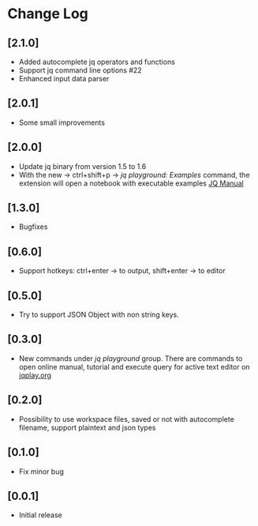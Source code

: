 # Change Log

## [2.1.0]

* Added autocomplete jq operators and functions
* Support jq command line options #22
* Enhanced input data parser

## [2.0.1]

* Some small improvements

## [2.0.0]

* Update jq binary from version 1.5 to 1.6
* With the new → ctrl+shift+p → _jq playground: Examples_ command, the extension will open a notebook with executable examples [JQ Manual](https://stedolan.github.io/jq/manual/)

## [1.3.0]

* Bugfixes

## [0.6.0]

* Support hotkeys: ctrl+enter → to output, shift+enter → to editor

## [0.5.0]

* Try to support JSON Object with non string keys.

## [0.3.0]

* New commands under _jq playground_ group. There are commands to open online manual, tutorial and execute query for active text editor on [jqplay.org](https://jqplay.org/)

## [0.2.0]

* Possibility to use workspace files, saved or not with autocomplete filename, support plaintext and json types

## [0.1.0]

* Fix minor bug

## [0.0.1]

* Initial release
